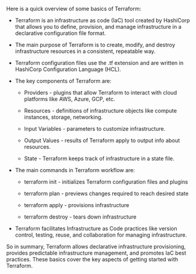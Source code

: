 Here is a quick overview of some basics of Terraform:

- Terraform is an infrastructure as code (IaC) tool created by HashiCorp that allows you to define, provision, and manage infrastructure in a declarative configuration file format. 

- The main purpose of Terraform is to create, modify, and destroy infrastructure resources in a consistent, repeatable way.

- Terraform configuration files use the .tf extension and are written in HashiCorp Configuration Language (HCL).

- The key components of Terraform are:

  - Providers - plugins that allow Terraform to interact with cloud platforms like AWS, Azure, GCP, etc.

  - Resources - definitions of infrastructure objects like compute instances, storage, networking.

  - Input Variables - parameters to customize infrastructure.

  - Output Values - results of Terraform apply to output info about resources.

  - State - Terraform keeps track of infrastructure in a state file.

- The main commands in Terraform workflow are:

  - terraform init - initializes Terraform configuration files and plugins

  - terraform plan - previews changes required to reach desired state

  - terraform apply - provisions infrastructure

  - terraform destroy - tears down infrastructure

- Terraform facilitates Infrastructure as Code practices like version control, testing, reuse, and collaboration for managing infrastructure.

So in summary, Terraform allows declarative infrastructure provisioning, provides predictable infrastructure management, and promotes IaC best practices. These basics cover the key aspects of getting started with Terraform.
